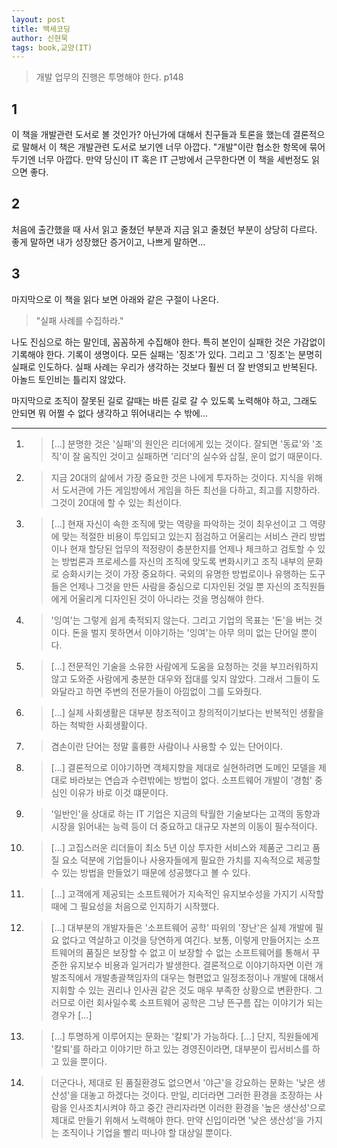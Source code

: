 ```yaml
---
layout: post
title: 백세코딩
author: 신현묵
tags: book,교양(IT)
---
```

> 개발 업무의 진행은 투명해야 한다. p148

## 1
이 책을 개발관련 도서로 볼 것인가? 아닌가에 대해서 친구들과 토론을 했는데 결론적으로 말해서 이 책은 개발관련 도서로 보기엔 너무 아깝다. "개발"이란 협소한 항목에 묶어 두기엔 너무 아깝다. 만약 당신이 IT 혹은 IT 근방에서 근무한다면 이 책을 세번정도 읽으면 좋다. 

## 2
처음에 출간했을 때 사서 읽고 줄쳤던 부분과 지금 읽고 줄쳤던 부분이 상당히 다르다. 좋게 말하면 내가 성장했단 증거이고, 나쁘게 말하면...

## 3
마지막으로 이 책을 읽다 보면 아래와 같은 구절이 나온다.

> "실패 사례를 수집하라."

나도 진심으로 하는 말인데, 꼼꼼하게 수집해야 한다. 특히 본인이 실패한 것은 가감없이 기록해야 한다. 기록이 생명이다. 모든 실패는 '징조'가 있다. 그리고 그 '징조'는 분명히 실패로 인도하다. 실패 사례는 우리가 생각하는 것보다 훨씬 더 잘 반영되고 반복된다. 아놀드 토인비는 틀리지 않았다.

마지막으로 조직이 잘못된 길로 갈때는 바른 길로 갈 수 있도록 노력해야 하고, 그래도 안되면 뭐 어쩔 수 없다 생각하고 뛰어내리는 수 밖에...

----

1. > [...] 분명한 것은 '실패'의 원인은 리더에게 있는 것이다. 잘되면 '동료'와  '조직'이 잘 움직인 것이고 실패하면 '리더'의 실수와 삽질, 운이 없기 때문이다.

2. > 지금 20대의 삶에서 가장 중요한 것은 나에게 투자하는 것이다. 지식을 위해서 도서관에 가든 게임방에서 게임을 하든 최선을 다하고, 최고를 지향하라. 그것이 20대에 할 수 있는 최선이다.

3. > [...] 현재 자신이 속한 조직에 맞는 역량을 파악하는 것이 최우선이고 그 역량에 맞는 적절한 비용이 투입되고 있는지 점검하고 어울리는 서비스 관리 방법이나 현재 할당된 업무의 적정량이 충분한지를 언제나 체크하고 검토할 수 있는 방법론과 프로세스를 자신의 조직에 맞도록 변화시키고 조직 내부의 문화로 승화시키는 것이 가장 중요하다. 국외의 유명한 방법로이나 유행하는 도구들은 언제나 그것을 만든 사람을 중심으로 디자인된 것일 뿐 자신의 조직원들에게 어울리게 디자인된 것이 아니라는 것을 명심해야 한다.

4. > '잉여'는 그렇게 쉽게 축적되지 않는다. 그리고 기업의 목표는 '돈'을 버는 것이다. 돈을 벌지 못하면서 이야기하는 '잉여'는 아무 의미 없는 단어일 뿐이다.

5. > [...] 전문적인 기술을 소유한 사람에게 도움을 요청하는 것을 부끄러워하지 않고 도와준 사람에게 충분한 대우와 접대를 잊지 않았다. 그래서 그들이 도와달라고 하면 주변의 전문가들이 아낌없이 그를 도와줬다.

6. > [...] 실제 사회생활은 대부분 창조적이고 창의적이기보다는 반복적인 생활을 하는 척박한 사회생활이다.

7. > 겸손이란 단어는 정말 훌륭한 사람이나 사용할 수 있는 단어이다.

8. > [...] 결론적으로 이야기하면 객체지향을 제대로 실현하려면 도메인 모델을 제대로 바라보는 연습과 수련밖에는 방법이 없다. 소프트웨어 개발이 '경험' 중심인 이유가 바로 이것 떄문이다.

9. > '일반인'을 상대로 하는 IT 기업은 지금의 탁월한 기술보다는 고객의 동향과 시장을 읽어내는 능력 등이 더 중요하고 대규모 자본의 이동이 필수적이다.

10. > [...] 고집스러운 리더들이 최소 5년 이상 투자한 서비스와 제품군 그리고 품질 요소 덕분에 기업들이나 사용자들에게 필요한 가치를 지속적으로 제공할 수 있는 방법을 만들었기 때문에 성공했다고 볼 수 있다.

11. > [...] 고객에게 제공되는 소프트웨어가 지속적인 유지보수성을 가지기 시작할 때에 그 필요성을 처음으로 인지하기 시작했다.

12. > [...] 대부분의 개발자들은 '소프트웨어 공학' 따위의 '장난'은 실제 개발에 필요 없다고 역살하고 이것을 당연하게 여긴다. 보통, 이렇게 만들어지는 소프트웨어의 품질은 보장할 수 없고 이 보장할 수 없는 소프트웨어를 통해서 꾸준한 유지보수 비용과 일거리가 발생한다. 결론적으로 이야기하자면 이런 개발조직에서 개발총괄책임자의 대우는 형편없고 일정조정이나 개발에 대해서 지휘할 수 있는 권리나 인사권 같은 것도 매우 부족한 상황으로 변환한다. 그러므로 이런 회사일수록 소프트웨어 공학은 그냥 뜬구름 잡는 이야기가 되는 경우가 [...]

13. > [...] 투명하게 이루어지는 문화는 '칼퇴'가 가능하다. [...] 단지, 직원들에게 '칼퇴'를 하라고 이야기만 하고 있는 경영진이라면, 대부분이 립서비스를 하고 있을 뿐이다.

14. > 더군다나, 제대로 된 품질환경도 없으면서 '야근'을 강요하는 문화는 '낮은 생산성'을 대놓고 하겠다는 것이다. 만일, 리더라면 그러한 환경을 조장하는 사람을 인사조치시켜야 하고 중간 관리자라면 이러한 환경을 '높은 생산성'으로 제대로 만들기 위해서 노력해야 한다. 만약 신입이라면 '낮은 생산성'을 가지는 조직이나 기업을 빨리 떠나야 할 대상일 뿐이다.







